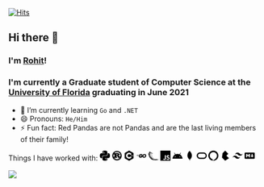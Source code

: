 [![Hits](https://hits.seeyoufarm.com/api/count/incr/badge.svg?url=https%3A%2F%2Fgithub.com%2FInfernapeXavier&count_bg=%23FF0000&title_bg=%23000000&icon=github.svg&icon_color=%23E7E7E7&title=Views&edge_flat=false)](https://hits.seeyoufarm.com)

## Hi there 👋

### I'm [Rohit](https://rohitc.tech)!

### I'm currently a Graduate student of Computer Science at the [University of Florida](https://ufl.edu) graduating in June 2021

- 🌱 I’m currently learning `Go` and `.NET`
- 😄 Pronouns: `He/Him`
- ⚡ Fun fact: Red Pandas are not Pandas and are the last living members of their family!


<!--
**InfernapeXavier/InfernapeXavier** is a ✨ _special_ ✨ repository because its `README.md` (this file) appears on your GitHub profile.

Here are some ideas to get you started:

- 🔭 I’m currently working on ...
- 🌱 I’m currently learning ...
- 👯 I’m looking to collaborate on ...
- 🤔 I’m looking for help with ...
- 💬 Ask me about ...
- 📫 How to reach me: ...
- 😄 Pronouns: ...
- ⚡ Fun fact: ...
-->

Things I have worked with:
<code><img height="20" src="https://raw.githubusercontent.com/InfernapeXavier/InfernapeXavier/master/Assets/python.svg" alt="Python"></code>
<code><img height="20" src="https://raw.githubusercontent.com/InfernapeXavier/InfernapeXavier/master/Assets/rust.svg" alt="Rust"></code>
<code><img height="20" src="https://raw.githubusercontent.com/InfernapeXavier/InfernapeXavier/master/Assets/cplusplus.svg" alt="C/C++"></code>
<code><img height="20" src="https://raw.githubusercontent.com/InfernapeXavier/InfernapeXavier/master/Assets/go.svg" alt="Go"></code>
<code><img height="20" src="https://raw.githubusercontent.com/InfernapeXavier/InfernapeXavier/master/Assets/flask.svg" alt="Flask"></code>
<code><img height="20" src="https://raw.githubusercontent.com/InfernapeXavier/InfernapeXavier/master/Assets/javascript.svg" alt="JS"></code>
<code><img height="20" src="https://raw.githubusercontent.com/InfernapeXavier/InfernapeXavier/master/Assets/android.svg" alt="Android"></code>
<code><img height="20" src="https://raw.githubusercontent.com/InfernapeXavier/InfernapeXavier/master/Assets/mongodb.svg" alt="MongoDB"></code>
<code><img height="20" src="https://raw.githubusercontent.com/InfernapeXavier/InfernapeXavier/master/Assets/oracle.svg" alt="SQL"></code>
<code><img height="20" src="https://raw.githubusercontent.com/InfernapeXavier/InfernapeXavier/master/Assets/amazonalexa.svg" alt="Alexa Skill"></code>
<code><img height="20" src="https://raw.githubusercontent.com/InfernapeXavier/InfernapeXavier/master/Assets/bulma.svg" alt="Bulma"></code>
<code><img height="20" src="https://raw.githubusercontent.com/InfernapeXavier/InfernapeXavier/master/Assets/tailwindcss.svg" alt="TailwindCSS"></code>
<code><img height="20" src="https://raw.githubusercontent.com/InfernapeXavier/InfernapeXavier/master/Assets/markdown.svg" alt="MarkDown"></code>

<a href="https://github.com/anuraghazra/github-readme-stats">
  <img align="center" src="https://github-readme-stats.vercel.app/api/top-langs/?username=InfernapeXavier&layout=compact&hide=html,css,mako&langs_count=10&exclude_repo=rohitc-leko" />
</a>
<!-- <a href="https://github.com/anuraghazra/github-readme-stats">
  <img align="center" src="https://github-readme-stats.anuraghazra1.vercel.app/api?username=InfernapeXavier&show_icons=true&line_height=37.5" alt="Rohit's github stats" />
</a> -->
